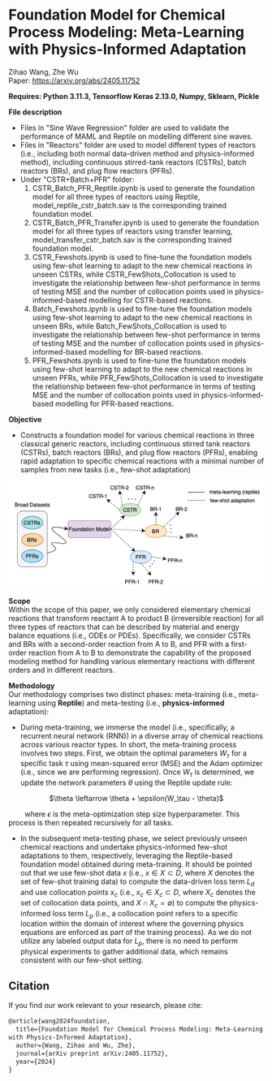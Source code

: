 # Foundation Model for Chemical Process Modeling: Meta-Learning with Physics-Informed Adaptation

Zihao Wang, Zhe Wu </br>
Paper: https://arxiv.org/abs/2405.11752 </br>

**Requires: Python 3.11.3, Tensorflow Keras 2.13.0, Numpy, Sklearn, Pickle** </br>

**File description**
* Files in "Sine Wave Regression" folder are used to validate the performance of MAML and Reptile on modelling different sine waves. </br>
* Files in "Reactors" folder are used to model different types of reactors (i.e., including both normal data-driven method and physics-informed method), including continuous stirred-tank reactors (CSTRs), batch reactors (BRs), and plug flow reactors (PFRs). <br>
* Under "CSTR+Batch+PFR" folder:
  1. CSTR_Batch_PFR_Reptile.ipynb is used to generate the foundation model for all three types of reactors using Reptile, model_reptile_cstr_batch.sav is the corresponding trained foundation model. </br>
  2. CSTR_Batch_PFR_Transfer.ipynb is used to generate the foundation model for all three types of reactors using transfer learning, model_transfer_cstr_batch.sav is the corresponding trained foundation model. </br>
  3. CSTR_Fewshots.ipynb is used to fine-tune the foundation models using few-shot learning to adapt to the new chemical reactions in unseen CSTRs, while CSTR_FewShots_Collocation is used to investigate the relationship between few-shot performance in terms of testing MSE and the number of collocation points used in physics-informed-based modelling for CSTR-based reactions. </br>
  4. Batch_Fewshots.ipynb is used to fine-tune the foundation models using few-shot learning to adapt to the new chemical reactions in unseen BRs, while Batch_FewShots_Collocation is used to investigate the relationship between few-shot performance in terms of testing MSE and the number of collocation points used in physics-informed-based modelling for BR-based reactions. </br>
  5. PFR_Fewshots.ipynb is used to fine-tune the foundation models using few-shot learning to adapt to the new chemical reactions in unseen PFRs, while PFR_FewShots_Collocation is used to investigate the relationship between few-shot performance in terms of testing MSE and the number of collocation points used in physics-informed-based modelling for PFR-based reactions. </br>

**Objective**
* Constructs a foundation model for various chemical reactions in three classical generic reactors, including continuous stirred tank reactors (CSTRs), batch reactors (BRs), and plug flow reactors (PFRs), enabling rapid adaptation to specific chemical reactions with a minimal number of samples from new tasks (i.e., few-shot adaptation)

![alt text](https://github.com/killingbear999/chemical-process-foundation-model/blob/main/reptile.png)

**Scope** </br>
Within the scope of this paper, we only considered elementary chemical reactions that transform reactant A to product B (irreversible reaction) for all three types of reactors that can be described by material and energy balance equations (i.e., ODEs or PDEs). Specifically, we consider CSTRs and BRs with a second-order reaction from A to B, and PFR with a first-order reaction from A to B to demonstrate the capability of the proposed modeling method for handling various elementary reactions with different orders and in different reactors.

**Methodology** </br>
Our methodology comprises two distinct phases: meta-training (i.e., meta-learning using **Reptile**) and meta-testing (i.e., **physics-informed** adaptation):

* During meta-training, we immerse the model (i.e., specifically, a recurrent neural network (RNN)) in a diverse array of chemical reactions across various reactor types. In short, the meta-training process involves two steps. First, we obtain the optimal parameters $W_\tau$ for a specific task $\tau$ using mean-squared error (MSE) and the Adam optimizer (i.e., since we are performing regression). Once $W_\tau$ is determined, we update the network parameters $\theta$ using the Reptile update rule: </br>
<p align=center> $\theta \leftarrow \theta + \epsilon(W_\tau - \theta)$ </br>

&ensp;&ensp;&ensp;&ensp; where $\epsilon$ is the meta-optimization step size hyperparameter. This process is then repeated recursively for all tasks.

* In the subsequent meta-testing phase, we select previously unseen chemical reactions and undertake physics-informed few-shot adaptations to them, respectively, leveraging the Reptile-based foundation model obtained during meta-training. It should be pointed out that we use few-shot data $x$ (i.e., $x \in X \subset D$, where $X$ denotes the set of few-shot training data) to compute the data-driven loss term $L_{d}$ and use collocation points $x_c$ (i.e., $x_c \in X_c \subset D$, where $X_c$ denotes the set of collocation data points, and $X \cap  X_c= \emptyset$) to compute the physics-informed loss term $L_{p}$ (i.e., a collocation point refers to a specific location within the domain of interest where the governing physics equations are enforced as part of the training process). As we do not utilize any labeled output data for $L_{p}$, there is no need to perform physical experiments to gather additional data, which remains consistent with our few-shot setting.

## Citation </br>
If you find our work relevant to your research, please cite:
```
@article{wang2024foundation,
  title={Foundation Model for Chemical Process Modeling: Meta-Learning with Physics-Informed Adaptation},
  author={Wang, Zihao and Wu, Zhe},
  journal={arXiv preprint arXiv:2405.11752},
  year={2024}
}
```
